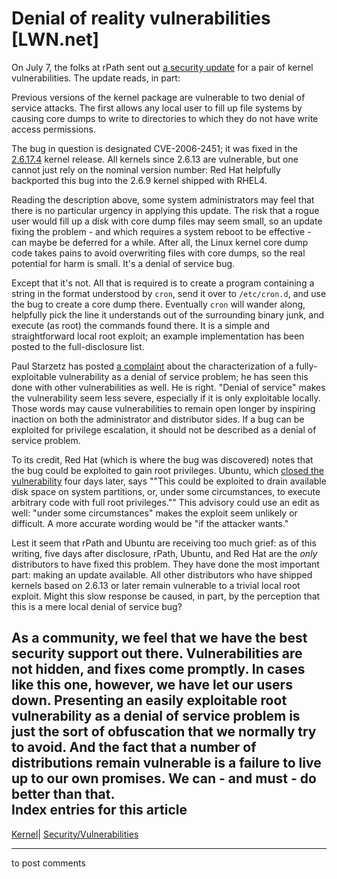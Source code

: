 # Denial of reality vulnerabilities [LWN.net]

On July 7, the folks at rPath sent out [a security update](http://lwn.net/Alerts/190770/) for a pair of kernel vulnerabilities. The update reads, in part: 

Previous versions of the kernel package are vulnerable to two denial of service attacks. The first allows any local user to fill up file systems by causing core dumps to write to directories to which they do not have write access permissions. 

The bug in question is designated CVE-2006-2451; it was fixed in the [2.6.17.4](http://lwn.net/Articles/190420/) kernel release. All kernels since 2.6.13 are vulnerable, but one cannot just rely on the nominal version number: Red Hat helpfully backported this bug into the 2.6.9 kernel shipped with RHEL4. 

Reading the description above, some system administrators may feel that there is no particular urgency in applying this update. The risk that a rogue user would fill up a disk with core dump files may seem small, so an update fixing the problem - and which requires a system reboot to be effective - can maybe be deferred for a while. After all, the Linux kernel core dump code takes pains to avoid overwriting files with core dumps, so the real potential for harm is small. It's a denial of service bug. 

Except that it's not. All that is required is to create a program containing a string in the format understood by `cron`, send it over to `/etc/cron.d`, and use the bug to create a core dump there. Eventually `cron` will wander along, helpfully pick the line it understands out of the surrounding binary junk, and execute (as root) the commands found there. It is a simple and straightforward local root exploit; an example implementation has been posted to the full-disclosure list. 

Paul Starzetz has posted [a complaint](/Articles/191089/) about the characterization of a fully-exploitable vulnerability as a denial of service problem; he has seen this done with other vulnerabilities as well. He is right. "Denial of service" makes the vulnerability seem less severe, especially if it is only exploitable locally. Those words may cause vulnerabilities to remain open longer by inspiring inaction on both the administrator and distributor sides. If a bug can be exploited for privilege escalation, it should not be described as a denial of service problem. 

To its credit, Red Hat (which is where the bug was discovered) notes that the bug could be exploited to gain root privileges. Ubuntu, which [closed the vulnerability](http://lwn.net/Alerts/190954/) four days later, says ""This could be exploited to drain available disk space on system partitions, or, under some circumstances, to execute arbitrary code with full root privileges."" This advisory could use an edit as well: "under some circumstances" makes the exploit seem unlikely or difficult. A more accurate wording would be "if the attacker wants." 

Lest it seem that rPath and Ubuntu are receiving too much grief: as of this writing, five days after disclosure, rPath, Ubuntu, and Red Hat are the _only_ distributors to have fixed this problem. They have done the most important part: making an update available. All other distributors who have shipped kernels based on 2.6.13 or later remain vulnerable to a trivial local root exploit. Might this slow response be caused, in part, by the perception that this is a mere local denial of service bug? 

As a community, we feel that we have the best security support out there. Vulnerabilities are not hidden, and fixes come promptly. In cases like this one, however, we have let our users down. Presenting an easily exploitable root vulnerability as a denial of service problem is just the sort of obfuscation that we normally try to avoid. And the fact that a number of distributions remain vulnerable is a failure to live up to our own promises. We can - and must - do better than that.  
Index entries for this article  
---  
[Kernel](/Kernel/Index)| [Security/Vulnerabilities](/Kernel/Index#Security-Vulnerabilities)  
  


* * *

to post comments 
